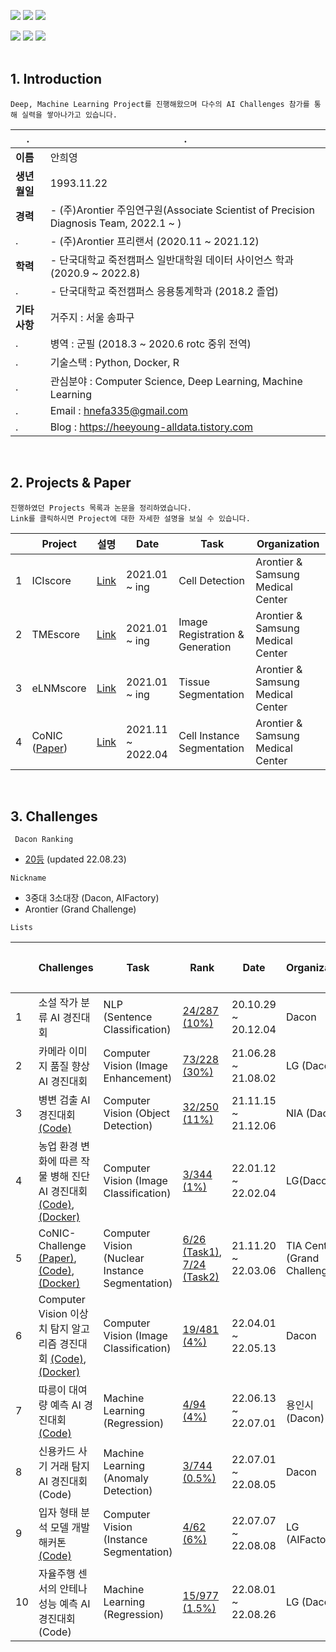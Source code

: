<img src="https://img.shields.io/badge/Python-3766AB?style=flat-square&logo=Python&logoColor=white"/></a>
<img src="https://img.shields.io/badge/Docker-3766AB?style=flat-square&logo=Docker&logoColor=white"/></a>
<img src="https://img.shields.io/badge/R-3766AB?style=flat-square&logo=R&logoColor=white"/></a>

<img src="https://img.shields.io/badge/Artificial Intelligence-0EF7AF?style=flat-square&logo=zz&logoColor=black"/></a>
<img src="https://img.shields.io/badge/Computer Science-0EF7AF?style=flat-square&logo=zz&logoColor=black"/></a>
<img src="https://img.shields.io/badge/Machine Learning-0EF7AF?style=flat-square&logo=zz&logoColor=black"/></a>
<br />
<br />


## 1. Introduction
```Deep, Machine Learning Project를 진행해왔으며 다수의 AI Challenges 참가를 통해 실력을 쌓아나가고 있습니다. ```   

|   .   | . |
|------------|-----------|
**이름**            | 안희영
**생년월일**        | 1993.11.22 |
**경력**            |   - (주)Arontier 주임연구원(Associate Scientist of Precision Diagnosis Team, 2022.1 ~ )   
.              |   - (주)Arontier 프리랜서 (2020.11 ~ 2021.12) |
**학력**            |   - 단국대학교 죽전캠퍼스 일반대학원 데이터 사이언스 학과 (2020.9 ~ 2022.8)
.              |   - 단국대학교 죽전캠퍼스 응용통계학과 (2018.2 졸업) |
**기타사항**        | 거주지 : 서울 송파구 |
.              | 병역 : 군필 (2018.3 ~ 2020.6 rotc 중위 전역) |
.              | 기술스택 : Python, Docker, R |
.              | 관심분야 : Computer Science, Deep Learning, Machine Learning |
.              | Email : hnefa335@gmail.com |
.              | Blog : https://heeyoung-alldata.tistory.com |
<br />


## 2. Projects & Paper

```진행하였던 Projects 목록과 논문을 정리하였습니다. ```   
``` Link를 클릭하시면 Project에 대한 자세한 설명을 보실 수 있습니다. ```

|            |Project|설명|Date|Task|Organization|
|-------|------|---------------------|----------|--------|--------------|
1            | ICIscore |[Link](https://github.com/AhnHeeYoung/Projects-Arontier/tree/master/ICIscore)| 2021.01 ~ ing | Cell Detection | Arontier & Samsung Medical Center |
2            | TMEscore |[Link](https://github.com/AhnHeeYoung/Projects-Arontier/tree/master/TMEscore)| 2021.01 ~ ing | Image Registration & Generation | Arontier & Samsung Medical Center |
3            | eLNMscore |[Link](https://github.com/AhnHeeYoung/Projects-Arontier/tree/master/eLNMscore)| 2021.01 ~ ing | Tissue Segmentation | Arontier & Samsung Medical Center  |
4            | CoNIC ([Paper](https://ieeexplore.ieee.org/document/9854529)) |[Link](https://github.com/AhnHeeYoung/Projects-Arontier/tree/master/CoNIC)| 2021.11 ~ 2022.04 | Cell Instance Segmentation | Arontier & Samsung Medical Center |

<br />


## 3. Challenges

``` Dacon Ranking```   
- [20등](https://dacon.io/ranking) (updated 22.08.23)

```Nickname```   

- 3중대 3소대장 (Dacon, AIFactory)
- Arontier (Grand Challenge)


``` Lists ```   

|            |Challenges|Task|Rank|Date|Organization|상금(만원)|
|------------|-----------|-----------|--------------|--------------|--------------|--------------|
1            | 소설 작가 분류 AI 경진대회| NLP (Sentence Classification) | [24/287 (10%)](https://dacon.io/competitions/official/235670/leaderboard) | 20.10.29 ~ 20.12.04  | Dacon | 100 |
2            | 카메라 이미지 품질 향상 AI 경진대회 | Computer Vision      (Image Enhancement) | [73/228 (30%)](https://dacon.io/competitions/official/235746/leaderboard)  | 21.06.28 ~ 21.08.02 | LG (Dacon) | 1000 |
3            | 병변 검출 AI 경진대회 [(Code)](https://github.com/AhnHeeYoung/Competition/tree/master/Dacon-%EB%B3%91%EB%B3%80%EA%B2%80%EC%B6%9C) | Computer Vision (Object Detection) | [32/250 (11%)](https://dacon.io/competitions/official/235855/leaderboard) | 21.11.15 ~ 21.12.06  | NIA (Dacon) | 1000 |
4            | 농업 환경 변화에 따른 작물 병해 진단 AI 경진대회 [(Code)](https://github.com/AhnHeeYoung/Competition/tree/master/Dacon-%EC%9E%91%EB%AC%BC%EB%B3%91%ED%95%B4%EC%A7%84%EB%8B%A8), [(Docker)](https://hub.docker.com/r/hnefa335/lg-crops-disease) | Computer Vision (Image Classification) | [3/344 (1%)](https://dacon.io/competitions/official/235870/leaderboard) | 22.01.12 ~ 22.02.04 | LG(Dacon) | 1000 |
5            | CoNIC-Challenge [(Paper)](https://github.com/AhnHeeYoung/Competition/blob/master/GrandChallenge-CoNIC/Paper/Paper%20edited.pdf), [(Code)](https://github.com/AhnHeeYoung/Competition/tree/master/GrandChallenge-CoNIC), [(Docker)](https://hub.docker.com/r/hnefa335/conic-inference)  | Computer Vision (Nuclear Instance Segmentation) | [6/26 (Task1)](https://conic-challenge.grand-challenge.org/evaluation/segmentation-and-classification-final-test/leaderboard/), [7/24 (Task2)](https://conic-challenge.grand-challenge.org/evaluation/cellular-composition-final-test/leaderboard/)| 21.11.20 ~ 22.03.06 | TIA Centre (Grand Challenge) | 500 |
6            | Computer Vision 이상치 탐지 알고리즘 경진대회 [(Code)](https://github.com/AhnHeeYoung/Competition/tree/master/Dacon-%EC%9D%B4%EC%83%81%EC%B9%98%20%ED%83%90%EC%A7%80), [(Docker)](https://hub.docker.com/r/hnefa335/dacon_anomaly) | Computer Vision (Image Classification) | [19/481 (4%)](https://dacon.io/competitions/official/235894/leaderboard) | 22.04.01 ~ 22.05.13 | Dacon | 100 |
7            | 따릉이 대여량 예측 AI 경진대회 [(Code)](https://github.com/AhnHeeYoung/Competition/tree/master/Dacon-Darreung) | Machine Learning (Regression) | [4/94 (4%)](https://dacon.io/competitions/open/235915/leaderboard) | 22.06.13 ~ 22.07.01 | 용인시 (Dacon) | 700 |
8            | 신용카드 사기 거래 탐지 AI 경진대회 (Code) | Machine Learning (Anomaly Detection) | [3/744 (0.5%)](https://dacon.io/competitions/official/235930/leaderboard) | 22.07.01 ~ 22.08.05 | Dacon | 100 |
9            | 입자 형태 분석 모델 개발 해커톤 [(Code)](https://github.com/AhnHeeYoung/Competition/blob/master/AIFactory-%EC%9E%85%EC%9E%90%20%ED%98%95%ED%83%9C%20%EB%B6%84%EC%84%9D%20%EB%AA%A8%EB%8D%B8%20%EA%B0%9C%EB%B0%9C%20%ED%95%B4%EC%BB%A4%ED%86%A4) | Computer Vision (Instance Segmentation) | [4/62 (6%)](https://github.com/AhnHeeYoung/Competition/blob/master/AIFactory-%EC%9E%85%EC%9E%90%20%ED%98%95%ED%83%9C%20%EB%B6%84%EC%84%9D%20%EB%AA%A8%EB%8D%B8%20%EA%B0%9C%EB%B0%9C%20%ED%95%B4%EC%BB%A4%ED%86%A4/LeaderBoard.png) | 22.07.07 ~ 22.08.08 | LG (AIFactory) | 500 |
10            | 자율주행 센서의 안테나 성능 예측 AI 경진대회 (Code) | Machine Learning (Regression) | [15/977 (1.5%)](https://dacon.io/competitions/official/235927/leaderboard) | 22.08.01 ~ 22.08.26 | LG (Dacon) | 1000 |

